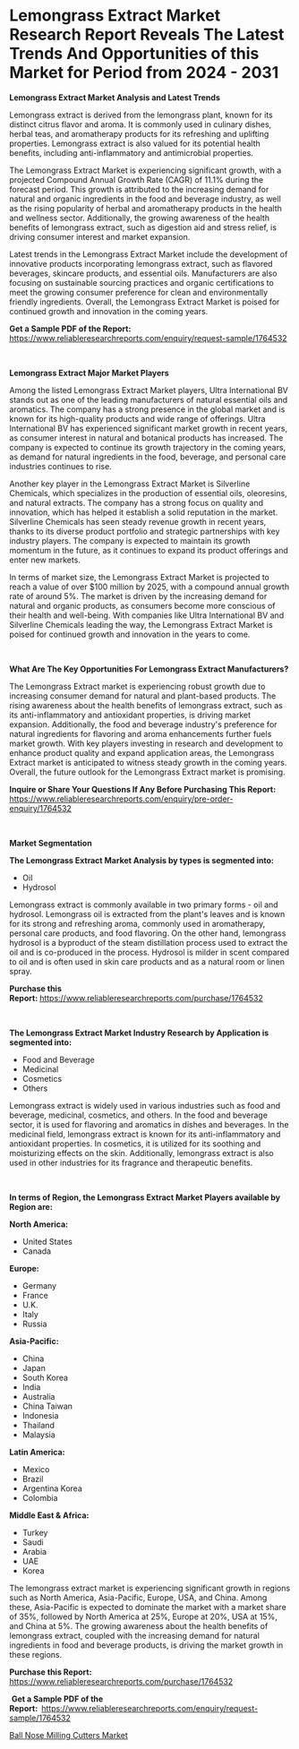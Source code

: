 <p><h1>Lemongrass Extract Market Research Report Reveals The Latest Trends And Opportunities of this Market for Period from 2024 - 2031</h1></p><p><strong>Lemongrass Extract Market Analysis and Latest Trends</strong></p>
<p><p>Lemongrass extract is derived from the lemongrass plant, known for its distinct citrus flavor and aroma. It is commonly used in culinary dishes, herbal teas, and aromatherapy products for its refreshing and uplifting properties. Lemongrass extract is also valued for its potential health benefits, including anti-inflammatory and antimicrobial properties.</p><p>The Lemongrass Extract Market is experiencing significant growth, with a projected Compound Annual Growth Rate (CAGR) of 11.1% during the forecast period. This growth is attributed to the increasing demand for natural and organic ingredients in the food and beverage industry, as well as the rising popularity of herbal and aromatherapy products in the health and wellness sector. Additionally, the growing awareness of the health benefits of lemongrass extract, such as digestion aid and stress relief, is driving consumer interest and market expansion.</p><p>Latest trends in the Lemongrass Extract Market include the development of innovative products incorporating lemongrass extract, such as flavored beverages, skincare products, and essential oils. Manufacturers are also focusing on sustainable sourcing practices and organic certifications to meet the growing consumer preference for clean and environmentally friendly ingredients. Overall, the Lemongrass Extract Market is poised for continued growth and innovation in the coming years.</p></p>
<p><strong>Get a Sample PDF of the Report:&nbsp;</strong> <a href="https://www.reliableresearchreports.com/enquiry/request-sample/1764532">https://www.reliableresearchreports.com/enquiry/request-sample/1764532</a></p>
<p>&nbsp;</p>
<p><strong>Lemongrass Extract Major Market Players</strong></p>
<p><p>Among the listed Lemongrass Extract Market players, Ultra International BV stands out as one of the leading manufacturers of natural essential oils and aromatics. The company has a strong presence in the global market and is known for its high-quality products and wide range of offerings. Ultra International BV has experienced significant market growth in recent years, as consumer interest in natural and botanical products has increased. The company is expected to continue its growth trajectory in the coming years, as demand for natural ingredients in the food, beverage, and personal care industries continues to rise.</p><p>Another key player in the Lemongrass Extract Market is Silverline Chemicals, which specializes in the production of essential oils, oleoresins, and natural extracts. The company has a strong focus on quality and innovation, which has helped it establish a solid reputation in the market. Silverline Chemicals has seen steady revenue growth in recent years, thanks to its diverse product portfolio and strategic partnerships with key industry players. The company is expected to maintain its growth momentum in the future, as it continues to expand its product offerings and enter new markets.</p><p>In terms of market size, the Lemongrass Extract Market is projected to reach a value of over $100 million by 2025, with a compound annual growth rate of around 5%. The market is driven by the increasing demand for natural and organic products, as consumers become more conscious of their health and well-being. With companies like Ultra International BV and Silverline Chemicals leading the way, the Lemongrass Extract Market is poised for continued growth and innovation in the years to come.</p></p>
<p>&nbsp;</p>
<p><strong>What Are The Key Opportunities For Lemongrass Extract Manufacturers?</strong></p>
<p><p>The Lemongrass Extract market is experiencing robust growth due to increasing consumer demand for natural and plant-based products. The rising awareness about the health benefits of lemongrass extract, such as its anti-inflammatory and antioxidant properties, is driving market expansion. Additionally, the food and beverage industry's preference for natural ingredients for flavoring and aroma enhancements further fuels market growth. With key players investing in research and development to enhance product quality and expand application areas, the Lemongrass Extract market is anticipated to witness steady growth in the coming years. Overall, the future outlook for the Lemongrass Extract market is promising.</p></p>
<p><strong>Inquire or Share Your Questions If Any Before Purchasing This Report:</strong> <a href="https://www.reliableresearchreports.com/enquiry/pre-order-enquiry/1764532">https://www.reliableresearchreports.com/enquiry/pre-order-enquiry/1764532</a></p>
<p>&nbsp;</p>
<p><strong>Market Segmentation</strong></p>
<p><strong>The Lemongrass Extract Market Analysis by types is segmented into:</strong></p>
<p><ul><li>Oil</li><li>Hydrosol</li></ul></p>
<p><p>Lemongrass extract is commonly available in two primary forms - oil and hydrosol. Lemongrass oil is extracted from the plant's leaves and is known for its strong and refreshing aroma, commonly used in aromatherapy, personal care products, and food flavoring. On the other hand, lemongrass hydrosol is a byproduct of the steam distillation process used to extract the oil and is co-produced in the process. Hydrosol is milder in scent compared to oil and is often used in skin care products and as a natural room or linen spray.</p></p>
<p><strong>Purchase this Report:&nbsp;</strong><a href="https://www.reliableresearchreports.com/purchase/1764532">https://www.reliableresearchreports.com/purchase/1764532</a></p>
<p>&nbsp;</p>
<p><strong>The Lemongrass Extract Market Industry Research by Application is segmented into:</strong></p>
<p><ul><li>Food and Beverage</li><li>Medicinal</li><li>Cosmetics</li><li>Others</li></ul></p>
<p><p>Lemongrass extract is widely used in various industries such as food and beverage, medicinal, cosmetics, and others. In the food and beverage sector, it is used for flavoring and aromatics in dishes and beverages. In the medicinal field, lemongrass extract is known for its anti-inflammatory and antioxidant properties. In cosmetics, it is utilized for its soothing and moisturizing effects on the skin. Additionally, lemongrass extract is also used in other industries for its fragrance and therapeutic benefits.</p></p>
<p>&nbsp;</p>
<p><strong>In terms of Region, the Lemongrass Extract Market Players available by Region are:</strong></p>
<p>
    <p> <strong> North America: </strong>
        <ul>
            <li>United States</li>
            <li>Canada</li>
        </ul>
        </p> 
    <p> <strong> Europe: </strong>
        <ul>
            <li>Germany</li>
            <li>France</li>
            <li>U.K.</li>
            <li>Italy</li>
            <li>Russia</li>
        </ul>
        </p> 
    <p> <strong> Asia-Pacific: </strong>
        <ul>
            <li>China</li>
            <li>Japan</li>
            <li>South Korea</li>
            <li>India</li>
            <li>Australia</li>
            <li>China Taiwan</li>
            <li>Indonesia</li>
            <li>Thailand</li>
            <li>Malaysia</li>
        </ul>
        </p> 
    <p> <strong> Latin America: </strong>
        <ul>
            <li>Mexico</li>
            <li>Brazil</li>
            <li>Argentina Korea</li>
            <li>Colombia</li>
        </ul>
        </p> 
    <p> <strong> Middle East & Africa: </strong>
        <ul>
            <li>Turkey</li>
            <li>Saudi</li>
            <li>Arabia</li>
            <li>UAE</li>
            <li>Korea</li>
        </ul>
    </p>
    </p>
<p><p>The lemongrass extract market is experiencing significant growth in regions such as North America, Asia-Pacific, Europe, USA, and China. Among these, Asia-Pacific is expected to dominate the market with a market share of 35%, followed by North America at 25%, Europe at 20%, USA at 15%, and China at 5%. The growing awareness about the health benefits of lemongrass extract, coupled with the increasing demand for natural ingredients in food and beverage products, is driving the market growth in these regions.</p></p>
<p><strong>Purchase this Report: </strong><a href="https://www.reliableresearchreports.com/purchase/1764532">https://www.reliableresearchreports.com/purchase/1764532</a></p>
<p>&nbsp;<strong>Get a Sample PDF of the Report:&nbsp;&nbsp;</strong><a href="https://www.reliableresearchreports.com/enquiry/request-sample/1764532">https://www.reliableresearchreports.com/enquiry/request-sample/1764532</a></p>
<p><strong></strong></p>
<p><p><a href="https://forested-sushi-9b0.notion.site/Ball-Nose-Milling-Cutters-Market-Size-Market-Trends-and-Growth-Outlook-forecasted-for-period-from--31564984ecbf479f88764efa78fb70b2">Ball Nose Milling Cutters Market</a></p></p>